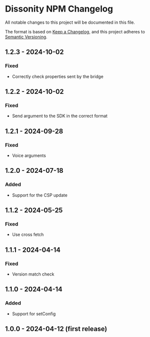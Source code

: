 # Dissonity NPM Changelog

All notable changes to this project will be documented in this file.

The format is based on [Keep a Changelog](https://keepachangelog.com/en/1.1.0/),
and this project adheres to [Semantic Versioning](https://semver.org/spec/v2.0.0.html).

## 1.2.3 - 2024-10-02

### Fixed

- Correctly check properties sent by the bridge

## 1.2.2 - 2024-10-02

### Fixed

- Send argument to the SDK in the correct format

## 1.2.1 - 2024-09-28

### Fixed

- Voice arguments

## 1.2.0 - 2024-07-18

### Added

- Support for the CSP update

## 1.1.2 - 2024-05-25

### Fixed

- Use cross fetch

## 1.1.1 - 2024-04-14

### Fixed

- Version match check

## 1.1.0 - 2024-04-14

### Added

- Support for setConfig

## 1.0.0 - 2024-04-12 (first release)